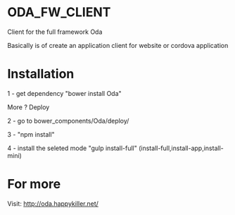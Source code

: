 # ODA_FW_CLIENT
Client for the full framework Oda

Basically is of create an application client for website or cordova application

# Installation
1 - get dependency "bower install Oda"

More ? Deploy 

2 - go to bower_components/Oda/deploy/

3 - "npm install"

4 - install the seleted mode "gulp install-full" (install-full,install-app,install-mini)

# For more
Visit: http://oda.happykiller.net/